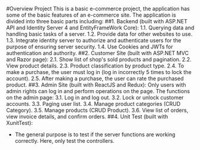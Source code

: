 #Overview Project
This is a basic e-commerce project, the application has some of the basic features of an e-commerce site. The application is divided into three basic parts including:
##1. Backend (built with ASP.NET API and Identity Server 4 and EntityFrameWork Core):
1.1. Querying data and handling basic tasks of a server.
1.2. Provide data for other websites to use.
1.3. Integrate identity server to authorize and authenticate users for the purpose of ensuring server security.
1.4. Use Cookies and JWTs for authentication and authority.
##2. Customer Site (built with ASP.NET MVC and Razor page):
2.1. Show list of shop's sold products and pagination.
2.2. View product details.
2.3. Product classification by product type.
2.4. To make a purchase, the user must log in (log in incorrectly 5 times to lock the account).
2.5. After making a purchase, the user can rate the purchased product.
##3. Admin Site (built with ReactJS and Redux): Only users with admin rights can log in and perform operations on the page. The functions on the admin page:
3.1. Log in and log out.
3.2. Lock or unlock customer accounts.
3.3. Paging user list.
3.4. Manage product categories (CRUD Category).
3.5. Manage products (CRUD Product).
3.6. View list of orders, view invoice details, and confirm orders.
##4. Unit Test (built with XunitTest):
- The general purpose is to test if the server functions are working correctly. Here, only test the controllers.